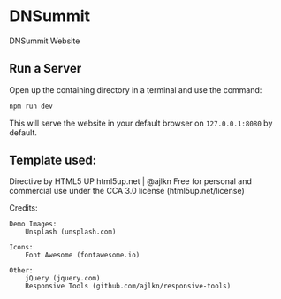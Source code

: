 # DNSummit
DNSummit Website


## Run a Server

Open up the containing directory in a terminal and use the command:

```bash
npm run dev
```

This will serve the website in your default browser on `127.0.0.1:8080` by default.

## Template used:
Directive by HTML5 UP
html5up.net | @ajlkn
Free for personal and commercial use under the CCA 3.0 license (html5up.net/license)

Credits:

	Demo Images:
		Unsplash (unsplash.com)

	Icons:
		Font Awesome (fontawesome.io)

	Other:
		jQuery (jquery.com)
		Responsive Tools (github.com/ajlkn/responsive-tools)
